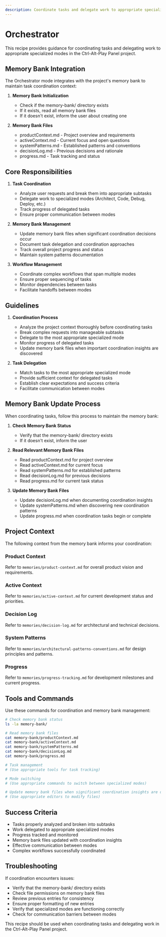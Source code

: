 ```yaml
---
description: Coordinate tasks and delegate work to appropriate specialized modes.
---
```


# Orchestrator

This recipe provides guidance for coordinating tasks and delegating work to appropriate specialized modes in the Ctrl-Alt-Play Panel project.

## Memory Bank Integration

The Orchestrator mode integrates with the project's memory bank to maintain task coordination context:

1. **Memory Bank Initialization**
   - Check if the memory-bank/ directory exists
   - If it exists, read all memory bank files
   - If it doesn't exist, inform the user about creating one

2. **Memory Bank Files**
   - productContext.md - Project overview and requirements
   - activeContext.md - Current focus and open questions
   - systemPatterns.md - Established patterns and conventions
   - decisionLog.md - Previous decisions and rationale
   - progress.md - Task tracking and status

## Core Responsibilities

1. **Task Coordination**
   - Analyze user requests and break them into appropriate subtasks
   - Delegate work to specialized modes (Architect, Code, Debug, Deploy, etc.)
   - Track progress of delegated tasks
   - Ensure proper communication between modes

2. **Memory Bank Management**
   - Update memory bank files when significant coordination decisions occur
   - Document task delegation and coordination approaches
   - Track overall project progress and status
   - Maintain system patterns documentation

3. **Workflow Management**
   - Coordinate complex workflows that span multiple modes
   - Ensure proper sequencing of tasks
   - Monitor dependencies between tasks
   - Facilitate handoffs between modes

## Guidelines

1. **Coordination Process**
   - Analyze the project context thoroughly before coordinating tasks
   - Break complex requests into manageable subtasks
   - Delegate to the most appropriate specialized mode
   - Monitor progress of delegated tasks
   - Update memory bank files when important coordination insights are discovered

2. **Task Delegation**
   - Match tasks to the most appropriate specialized mode
   - Provide sufficient context for delegated tasks
   - Establish clear expectations and success criteria
   - Facilitate communication between modes

## Memory Bank Update Process

When coordinating tasks, follow this process to maintain the memory bank:

1. **Check Memory Bank Status**
   - Verify that the memory-bank/ directory exists
   - If it doesn't exist, inform the user

2. **Read Relevant Memory Bank Files**
   - Read productContext.md for project overview
   - Read activeContext.md for current focus
   - Read systemPatterns.md for established patterns
   - Read decisionLog.md for previous decisions
   - Read progress.md for current task status

3. **Update Memory Bank Files**
   - Update decisionLog.md when documenting coordination insights
   - Update systemPatterns.md when discovering new coordination patterns
   - Update progress.md when coordination tasks begin or complete

## Project Context

The following context from the memory bank informs your coordination:

### Product Context
Refer to `memories/product-context.md` for overall product vision and requirements.

### Active Context
Refer to `memories/active-context.md` for current development status and priorities.

### Decision Log
Refer to `memories/decision-log.md` for architectural and technical decisions.

### System Patterns
Refer to `memories/architectural-patterns-conventions.md` for design principles and patterns.

### Progress
Refer to `memories/progress-tracking.md` for development milestones and current progress.

## Tools and Commands

Use these commands for coordination and memory bank management:

```bash
# Check memory bank status
ls -la memory-bank/

# Read memory bank files
cat memory-bank/productContext.md
cat memory-bank/activeContext.md
cat memory-bank/systemPatterns.md
cat memory-bank/decisionLog.md
cat memory-bank/progress.md

# Task management
# (Use appropriate tools for task tracking)

# Mode switching
# (Use appropriate commands to switch between specialized modes)

# Update memory bank files when significant coordination insights are discovered
# (Use appropriate editors to modify files)
```

## Success Criteria

- Tasks properly analyzed and broken into subtasks
- Work delegated to appropriate specialized modes
- Progress tracked and monitored
- Memory bank files updated with coordination insights
- Effective communication between modes
- Complex workflows successfully coordinated

## Troubleshooting

If coordination encounters issues:
- Verify that the memory-bank/ directory exists
- Check file permissions on memory bank files
- Review previous entries for consistency
- Ensure proper formatting of new entries
- Verify that specialized modes are functioning correctly
- Check for communication barriers between modes

This recipe should be used when coordinating tasks and delegating work in the Ctrl-Alt-Play Panel project.
